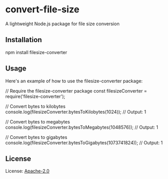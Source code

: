 # convert-file-size 
A lightweight Node.js package for file size conversion

## Installation

npm install filesize-converter 

## Usage

Here's an example of how to use the filesize-converter package:

// Require the filesize-converter package
const filesizeConverter = require('filesize-converter');

// Convert bytes to kilobytes
console.log(filesizeConverter.bytesToKilobytes(1024)); // Output: 1

// Convert bytes to megabytes
console.log(filesizeConverter.bytesToMegabytes(1048576)); // Output: 1

// Convert bytes to gigabytes
console.log(filesizeConverter.bytesToGigabytes(1073741824)); // Output: 1

## License

License: [Apache-2.0](https://github.com/nishar-khorajiya/convert-file-size/blob/main/LICENSE)
